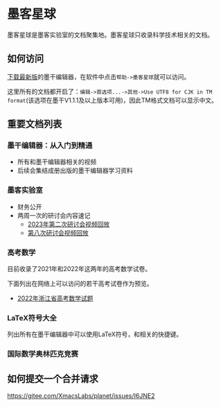 # 墨客星球
墨客星球是墨客实验室的文档聚集地。墨客星球只收录科学技术相关的文档。
## 如何访问
[下载最新版](https://gitee.com/XmacsLabs/mogan/releases)的墨干编辑器，在软件中点击`帮助->墨客星球`就可以访问。

这里所有的文档都开启了：`编辑->首选项...->其他->Use UTF8 for CJK in TM format`(该选项在墨干V1.1.1及以上版本可用)，因此TM格式文档可以显示中文。

## 重要文档列表
### 墨干编辑器：从入门到精通
+ 所有和墨干编辑器相关的视频
+ 后续会集结成册出版的墨干编辑器学习资料

### 墨客实验室
+ 财务公开
+ 两周一次的研讨会内容速记
  + [2023年第二次研讨会视频回放](https://www.bilibili.com/video/BV1Ce4y1c7xb/)
  + [第八次研讨会视频回放](https://www.bilibili.com/video/BV1Pe411V7to)

### 高考数学
目前收录了2021年和2022年这两年的高考数学试卷。

下面列出在网络上可以访问的若干高考试卷作为预览。

+ [2022年浙江省高考数学试题](https://www.slidestalk.com/u282/zjmath2022)

### LaTeX符号大全
列出所有在墨干编辑器中可以使用LaTeX符号，和相关的快捷键。

### 国际数学奥林匹克竞赛

## 如何提交一个合并请求
https://gitee.com/XmacsLabs/planet/issues/I6JNE2

